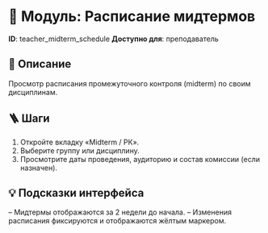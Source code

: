 # 📘 Модуль: Расписание мидтермов
**ID**: teacher_midterm_schedule
**Доступно для**: преподаватель

## 📝 Описание
Просмотр расписания промежуточного контроля (midterm) по своим дисциплинам.

## 🪜 Шаги
1. Откройте вкладку «Midterm / РК».
2. Выберите группу или дисциплину.
3. Просмотрите даты проведения, аудиторию и состав комиссии (если назначен).

## 💡 Подсказки интерфейса
– Мидтермы отображаются за 2 недели до начала.
– Изменения расписания фиксируются и отображаются жёлтым маркером.
